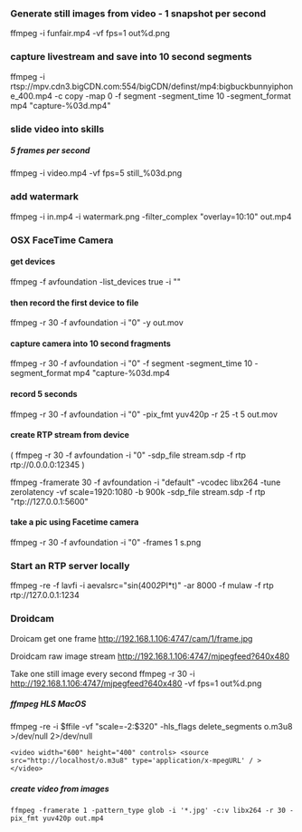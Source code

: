 ### Generate still images from video - 1 snapshot per second

ffmpeg -i funfair.mp4 -vf fps=1 out%d.png

### capture livestream and save into 10 second segments

ffmpeg -i rtsp://mpv.cdn3.bigCDN.com:554/bigCDN/definst/mp4:bigbuckbunnyiphone_400.mp4 -c copy -map 0 -f segment -segment_time 10 -segment_format mp4 "capture-%03d.mp4"

### slide video into skills

##### 5 frames per second
ffmpeg -i video.mp4 -vf fps=5 still_%03d.png

### add watermark

ffmpeg -i in.mp4 -i watermark.png -filter_complex "overlay=10:10" out.mp4

### OSX FaceTime Camera

#### get devices
ffmpeg -f avfoundation -list_devices true -i ""

#### then record the first device to file

ffmpeg -r 30 -f avfoundation -i "0" -y out.mov

#### capture camera into 10 second fragments

ffmpeg -r 30 -f avfoundation -i "0" -f segment -segment_time 10 -segment_format mp4 "capture-%03d.mp4

#### record 5 seconds

ffmpeg -r 30 -f avfoundation -i "0" -pix_fmt yuv420p -r 25 -t 5 out.mov

#### create RTP stream from device

( ffmpeg -r 30 -f avfoundation -i "0" -sdp_file stream.sdp -f rtp rtp://0.0.0.0:12345 ) 

ffmpeg -framerate 30 -f avfoundation -i "default" -vcodec libx264 -tune zerolatency -vf scale=1920:1080 -b 900k -sdp_file stream.sdp -f rtp "rtp://127.0.0.1:5600"

#### take a pic using Facetime camera

ffmpeg -r 30 -f avfoundation -i "0" -frames 1 s.png


### Start an RTP server locally

ffmpeg -re -f lavfi -i aevalsrc="sin(400*2*PI*t)" -ar 8000 -f mulaw -f rtp rtp://127.0.0.1:1234

### Droidcam
Droicam get one frame
http://192.168.1.106:4747/cam/1/frame.jpg

Droidcam raw image stream
http://192.168.1.106:4747/mjpegfeed?640x480

Take one still image every second
ffmpeg -r 30 -i http://192.168.1.106:4747/mjpegfeed?640x480 -vf fps=1 out%d.png

##### ffmpeg HLS MacOS

ffmpeg -re -i $ffile -vf "scale=-2:$320" -hls_flags delete_segments o.m3u8 >/dev/null 2>/dev/null

`<video width="600" height="400" controls>
<source src="http://localhost/o.m3u8" type='application/x-mpegURL' / >
</video>`

##### create video from images

`ffmpeg -framerate 1 -pattern_type glob -i '*.jpg' -c:v libx264 -r 30 -pix_fmt yuv420p out.mp4`
